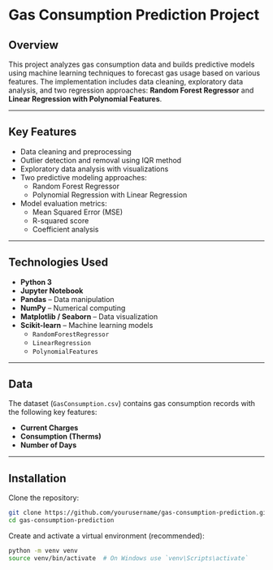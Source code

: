 # Gas Consumption Prediction Project

## Overview
This project analyzes gas consumption data and builds predictive models using machine learning techniques to forecast gas usage based on various features. 
The implementation includes data cleaning, exploratory data analysis, and two regression approaches: **Random Forest Regressor** and **Linear Regression with Polynomial Features**.



---

## Key Features

- Data cleaning and preprocessing  
- Outlier detection and removal using IQR method  
- Exploratory data analysis with visualizations  
- Two predictive modeling approaches:
  - Random Forest Regressor
  - Polynomial Regression with Linear Regression  
- Model evaluation metrics:
  - Mean Squared Error (MSE)
  - R-squared score
  - Coefficient analysis

---

## Technologies Used

- **Python 3**
- **Jupyter Notebook**
- **Pandas** – Data manipulation
- **NumPy** – Numerical computing
- **Matplotlib / Seaborn** – Data visualization
- **Scikit-learn** – Machine learning models
  - `RandomForestRegressor`
  - `LinearRegression`
  - `PolynomialFeatures`

---

## Data

The dataset (`GasConsumption.csv`) contains gas consumption records with the following key features:
- **Current Charges**
- **Consumption (Therms)**
- **Number of Days**

---

## Installation

Clone the repository:

```bash
git clone https://github.com/yourusername/gas-consumption-prediction.git
cd gas-consumption-prediction
```
Create and activate a virtual environment (recommended):
```bash
python -m venv venv
source venv/bin/activate  # On Windows use `venv\Scripts\activate`
```

